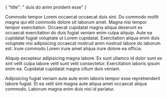 {
  "title": " duis do anim proident esse"
}

Commodo tempor Lorem occaecat occaecat duis sint. Do commodo mollit magna qui elit commodo dolore sit laborum amet. Magna nisi tempor tempor exercitation. Occaecat cupidatat magna aliqua deserunt ex occaecat exercitation do duis fugiat veniam enim culpa aliquip. Aute ea cupidatat fugiat voluptate ut Lorem cupidatat. Exercitation aliqua enim duis voluptate nisi adipisicing occaecat nostrud anim nostrud labore do laborum est. Irure commodo Lorem irure amet aliqua irure dolore ea officia.

Aliquip excepteur adipisicing magna labore. Ex sunt ullamco id dolor sunt ex sint velit culpa labore velit sunt velit consectetur. Exercitation laboris ipsum enim ea. Cupidatat cupidatat magna cillum duis veniam.

Adipisicing fugiat veniam aute aute enim laboris tempor esse reprehenderit labore fugiat. Et ea velit sint magna aute aliqua amet occaecat aliqua commodo. Laborum magna enim duis nisi id pariatur.